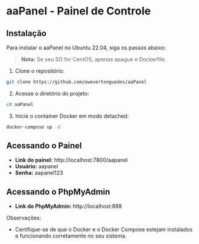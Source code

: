 # aaPanel - Painel de Controle

## Instalação

Para instalar o aaPanel no Ubuntu 22.04, siga os passos abaixo:

> **Nota:** Se seu SO for CentOS, apenas apague o Dockerfile.

1. Clone o repositório:
```bash
git clone https://github.com/owevertonguedes/aaPanel
```

2. Acesse o diretório do projeto:
```bash
cd aaPanel
```

3. Inicie o container Docker em modo detached:
```bash
docker-compose up -d
```

## Acessando o Painel

* **Link do painel:** http://localhost:7800/aapanel
* **Usuário:** aapanel
* **Senha:** aapanel123

## Acessando o PhpMyAdmin

* **Link do PhpMyAdmin:** http://localhost:888

Observações:

* Certifique-se de que o Docker e o Docker Compose estejam instalados e funcionando corretamente no seu sistema.